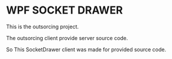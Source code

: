 # WPF SOCKET DRAWER


This is the outsorcing project. 

The outsorcing client provide server source code.

So This SocketDrawer client was made for provided source code.


